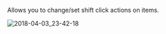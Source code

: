 Allows you to change/set shift click actions on items.

![2018-04-03_23-42-18](https://user-images.githubusercontent.com/2388657/39969026-2d669e2a-56a4-11e8-957c-59fa445e8d97.gif)
